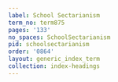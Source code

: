 ```yaml
---
label: School Sectarianism
term_no: term875
pages: '133'
no_spaces: SchoolSectarianism
pid: schoolsectarianism
order: '0864'
layout: generic_index_term
collection: index-headings
---
```


